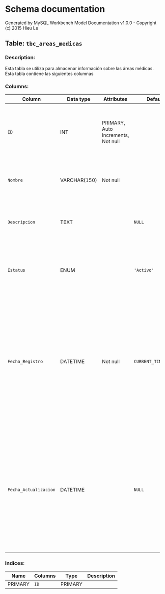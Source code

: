 # Schema documentation

Generated by MySQL Workbench Model Documentation v1.0.0 - Copyright (c) 2015 Hieu Le



## Table: `tbc_areas_medicas`

### Description: 

Esta tabla se utiliza para almacenar información sobre las áreas médicas. Esta tabla contiene las siguientes columnas

### Columns: 

| Column | Data type | Attributes | Default | Description |
| --- | --- | --- | --- | ---  |
| `ID` | INT | PRIMARY, Auto increments, Not null |   | Descripción: Identificador principal del conjunto de registros.\\nNaturaleza: Cualitativo.\\nDominio: Caracteres Hexadecimales (0-F)\\nComposición: 8(0-F)8+'-'+4(0-F)4+'-'+4(0-F)4+'-'+4(0-F)4+'-'+12(0-F)11 |
| `Nombre` | VARCHAR(150) | Not null |   | Descripción: Nombre del Area.\\\\nNaturaleza: Cualitativo\\\\nDominio: Caracteres alfabéticos\\\\nComposición: 1(a-z, A-Z, ' ')80 |
| `Descripcion` | TEXT |  | `NULL` | Descripción detallada del área médica. \\\\nNaturaleza: Cualitativo\\\\nDominio: Caracteres alfabéticos\\\\nComposición: 1(a-z, A-Z)150 |
| `Estatus` | ENUM |  | `'Activo'` | Descripción: Estado de una persona en la base de datos, indicando si se encuentra activa o inactiva.  \\nNaturaleza: Cuantitativo  \\nDominio: Caracteres numéricos  \\nComposición: 1['0'|'1']1 |
| `Fecha_Registro` | DATETIME | Not null | `CURRENT_TIMESTAMP` | Descripción: Campo que almacena la fecha y hora en que se realizó el registro inicial de la entidad o dato en la base de datos. Representa el primer momento en que la información es ingresada al sistema.  \\nNaturaleza: Cuantitativo  \\nDominio: Este campo está restringido a valores dentro de un rango de fechas válidas y debe seguir un formato estándar (por ejemplo, "YYYY-MM-DD HH:MM:SS").  \\nComposición: 18 caracteres, divididos partes:  \\n  Rangos permitidos:  \\n  - Día: [1 | 2 | ... | 31]  \\n  - Mes: [1 | 2 | ... | 12]  \\n  - Año: 4 dígitos (ejemplo: 2000)\\n  - Hora: [1|2|..|12]\\n  - Minuto: [1|2|...|60]\\n  - Segundo:  [1|2|...|60]\\n    4(0-9)4+'-'+2(0-9)2+'-'+2(0-9)2+' '+2(0-9)2+':'+2(0-9)2+':'+2(0-9)2 |
| `Fecha_Actualizacion` | DATETIME |  | `NULL` | Descripción: Campo que almacena la fecha y hora de la última actualización o modificación del dato. Indica el momento en que el registro fue cambiado, corregido o recibió mantenimiento.  \\nNaturaleza: Cuantitativo  \\nDominio: Este campo está restringido a valores dentro de un rango de fechas válidas y debe seguir un formato estándar ("YYYY-MM-DD HH:MM:SS").  \\nComposición: 18 caracteres, divididos partes:  \\n  Rangos permitidos:  \\n  - Día: [1 | 2 | ... | 31]  \\n  - Mes: [1 | 2 | ... | 12]  \\n  - Año: 4 dígitos (ejemplo: 2000)\\n  - Hora: [1|2|..|12]\\n  - Minuto: [1|2|...|60]\\n  - Segundo:  [1|2|...|60]\\n    4(0-9)4+'-'+2(0-9)2+'-'+2(0-9)2+' '+2(0-9)2+':'+2(0-9)2+':'+2(0-9)2 |


### Indices: 

| Name | Columns | Type | Description |
| --- | --- | --- | --- |
| PRIMARY | `ID` | PRIMARY |   |


